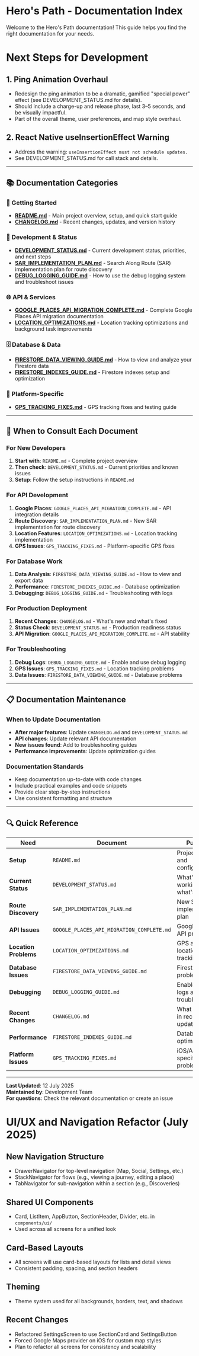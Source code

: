 # Hero's Path - Documentation Index

Welcome to the Hero's Path documentation! This guide helps you find the right documentation for your needs.

# Next Steps for Development

## 1. Ping Animation Overhaul
- Redesign the ping animation to be a dramatic, gamified "special power" effect (see DEVELOPMENT_STATUS.md for details).
- Should include a charge-up and release phase, last 3–5 seconds, and be visually impactful.
- Part of the overall theme, user preferences, and map style overhaul.

## 2. React Native useInsertionEffect Warning
- Address the warning: `useInsertionEffect must not schedule updates.`
- See DEVELOPMENT_STATUS.md for call stack and details.

---

## 📚 **Documentation Categories**

### **🚀 Getting Started**
- **[README.md](../README.md)** - Main project overview, setup, and quick start guide
- **[CHANGELOG.md](CHANGELOG.md)** - Recent changes, updates, and version history

### **🔧 Development & Status**
- **[DEVELOPMENT_STATUS.md](DEVELOPMENT_STATUS.md)** - Current development status, priorities, and next steps
- **[SAR_IMPLEMENTATION_PLAN.md](SAR_IMPLEMENTATION_PLAN.md)** - Search Along Route (SAR) implementation plan for route discovery
- **[DEBUG_LOGGING_GUIDE.md](DEBUG_LOGGING_GUIDE.md)** - How to use the debug logging system and troubleshoot issues

### **🌐 API & Services**
- **[GOOGLE_PLACES_API_MIGRATION_COMPLETE.md](GOOGLE_PLACES_API_MIGRATION_COMPLETE.md)** - Complete Google Places API migration documentation
- **[LOCATION_OPTIMIZATIONS.md](LOCATION_OPTIMIZATIONS.md)** - Location tracking optimizations and background task improvements

### **🗄️ Database & Data**
- **[FIRESTORE_DATA_VIEWING_GUIDE.md](FIRESTORE_DATA_VIEWING_GUIDE.md)** - How to view and analyze your Firestore data
- **[FIRESTORE_INDEXES_GUIDE.md](FIRESTORE_INDEXES_GUIDE.md)** - Firestore indexes setup and optimization

### **📱 Platform-Specific**
- **[GPS_TRACKING_FIXES.md](GPS_TRACKING_FIXES.md)** - GPS tracking fixes and testing guide

---

## 🎯 **When to Consult Each Document**

### **For New Developers**
1. **Start with**: `README.md` - Complete project overview
2. **Then check**: `DEVELOPMENT_STATUS.md` - Current priorities and known issues
3. **Setup**: Follow the setup instructions in `README.md`

### **For API Development**
1. **Google Places**: `GOOGLE_PLACES_API_MIGRATION_COMPLETE.md` - API integration details
2. **Route Discovery**: `SAR_IMPLEMENTATION_PLAN.md` - New SAR implementation for route discovery
3. **Location Features**: `LOCATION_OPTIMIZATIONS.md` - Location tracking implementation
4. **GPS Issues**: `GPS_TRACKING_FIXES.md` - Platform-specific GPS fixes

### **For Database Work**
1. **Data Analysis**: `FIRESTORE_DATA_VIEWING_GUIDE.md` - How to view and export data
2. **Performance**: `FIRESTORE_INDEXES_GUIDE.md` - Database optimization
3. **Debugging**: `DEBUG_LOGGING_GUIDE.md` - Troubleshooting with logs

### **For Production Deployment**
1. **Recent Changes**: `CHANGELOG.md` - What's new and what's fixed
2. **Status Check**: `DEVELOPMENT_STATUS.md` - Production readiness status
3. **API Migration**: `GOOGLE_PLACES_API_MIGRATION_COMPLETE.md` - API stability

### **For Troubleshooting**
1. **Debug Logs**: `DEBUG_LOGGING_GUIDE.md` - Enable and use debug logging
2. **GPS Issues**: `GPS_TRACKING_FIXES.md` - Location tracking problems
3. **Data Issues**: `FIRESTORE_DATA_VIEWING_GUIDE.md` - Database problems

---

## 📋 **Documentation Maintenance**

### **When to Update Documentation**
- **After major features**: Update `CHANGELOG.md` and `DEVELOPMENT_STATUS.md`
- **API changes**: Update relevant API documentation
- **New issues found**: Add to troubleshooting guides
- **Performance improvements**: Update optimization guides

### **Documentation Standards**
- Keep documentation up-to-date with code changes
- Include practical examples and code snippets
- Provide clear step-by-step instructions
- Use consistent formatting and structure

---

## 🔍 **Quick Reference**

| Need | Document | Purpose |
|------|----------|---------|
| **Setup** | `README.md` | Project setup and configuration |
| **Current Status** | `DEVELOPMENT_STATUS.md` | What's working and what's next |
| **Route Discovery** | `SAR_IMPLEMENTATION_PLAN.md` | New SAR implementation plan |
| **API Issues** | `GOOGLE_PLACES_API_MIGRATION_COMPLETE.md` | Google Places API problems |
| **Location Problems** | `LOCATION_OPTIMIZATIONS.md` | GPS and location tracking |
| **Database Issues** | `FIRESTORE_DATA_VIEWING_GUIDE.md` | Firestore data problems |
| **Debugging** | `DEBUG_LOGGING_GUIDE.md` | Enable debug logs and troubleshoot |
| **Recent Changes** | `CHANGELOG.md` | What changed in recent updates |
| **Performance** | `FIRESTORE_INDEXES_GUIDE.md` | Database optimization |
| **Platform Issues** | `GPS_TRACKING_FIXES.md` | iOS/Android specific problems |

---

**Last Updated**: 12 July 2025  
**Maintained by**: Development Team  
**For questions**: Check the relevant documentation or create an issue 

# UI/UX and Navigation Refactor (July 2025)

## New Navigation Structure
- DrawerNavigator for top-level navigation (Map, Social, Settings, etc.)
- StackNavigator for flows (e.g., viewing a journey, editing a place)
- TabNavigator for sub-navigation within a section (e.g., Discoveries)

## Shared UI Components
- Card, ListItem, AppButton, SectionHeader, Divider, etc. in `components/ui/`
- Used across all screens for a unified look

## Card-Based Layouts
- All screens will use card-based layouts for lists and detail views
- Consistent padding, spacing, and section headers

## Theming
- Theme system used for all backgrounds, borders, text, and shadows

## Recent Changes
- Refactored SettingsScreen to use SectionCard and SettingsButton
- Forced Google Maps provider on iOS for custom map styles
- Plan to refactor all screens for consistency and scalability 